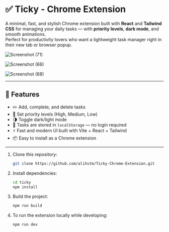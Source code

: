 # ✅ Ticky - Chrome Extension

A minimal, fast, and stylish Chrome extension built with **React** and **Tailwind CSS** for managing your daily tasks — with **priority levels**, **dark mode**, and smooth animations.  
Perfect for productivity lovers who want a lightweight task manager right in their new tab or browser popup.

![Screenshot (71)](https://github.com/user-attachments/assets/aa8e578a-62cf-47d8-9f59-d290d2851467)

![Screenshot (66)](https://github.com/user-attachments/assets/8f91d456-6599-44f1-8aa2-a67518a159a1)

![Screenshot (68)](https://github.com/user-attachments/assets/ad452461-4cd3-47aa-b3ac-49c249f44dca)

---

## 🚀 Features

- ✏️ Add, complete, and delete tasks
- 🎯 Set priority levels (High, Medium, Low)
- 🌗 Toggle dark/light mode
- 💾 Tasks are stored in `localStorage` — no login required
- ⚡ Fast and modern UI built with Vite + React + Tailwind
- 📦 Easy to install as a Chrome extension

---

1. Clone this repository:

   ```bash
   git clone https://github.com/alihstm/Ticky-Chrome-Extension.git
   ```
2. Install dependencies:

   ```bash
   cd ticky
   npm install
   ```
3. Build the project:

   ```bash
   npm run build
   ```
4. To run the extension locally while developing:

   ```bash
   npm run dev
   ```
